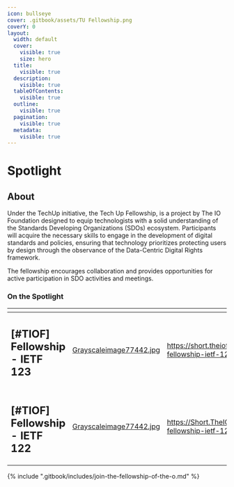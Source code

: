 ```yaml
---
icon: bullseye
cover: .gitbook/assets/TU Fellowship.png
coverY: 0
layout:
  width: default
  cover:
    visible: true
    size: hero
  title:
    visible: true
  description:
    visible: true
  tableOfContents:
    visible: true
  outline:
    visible: true
  pagination:
    visible: true
  metadata:
    visible: true
---
```


# Spotlight

## About

Under the TechUp initiative, the Tech Up Fellowship, is a project by The IO Foundation designed to equip technologists with a solid understanding of the Standards Developing Organizations (SDOs) ecosystem. Participants will acquire the necessary skills to engage in the development of digital standards and policies, ensuring that technology prioritizes protecting users by design through the observance of the Data-Centric Digital Rights framework.

The fellowship encourages collaboration and provides opportunities for active participation in SDO activities and meetings.

### On the Spotlight <a href="#on-the-spotlight" id="on-the-spotlight"></a>

<table data-view="cards"><thead><tr><th></th><th data-hidden data-card-cover data-type="files"></th><th data-hidden data-card-target data-type="content-ref"></th></tr></thead><tbody><tr><td><h2>[#TIOF] Fellowship - IETF 123</h2></td><td><a href=".gitbook/assets/Grayscaleimage77442.jpg">Grayscaleimage77442.jpg</a></td><td><a href="https://short.theiofoundation.org/tiof-fellowship-ietf-123-info">https://short.theiofoundation.org/tiof-fellowship-ietf-123-info</a></td></tr><tr><td><h2>[#TIOF] Fellowship - IETF 122</h2><p></p></td><td><a href=".gitbook/assets/Grayscaleimage77442.jpg">Grayscaleimage77442.jpg</a></td><td><a href="https://short.theiofoundation.org/tiof-fellowship-ietf-122-info">https://Short.TheIOFoundation.org/tiof-fellowship-ietf-122-info</a></td></tr></tbody></table>

{% include ".gitbook/includes/join-the-fellowship-of-the-o.md" %}



